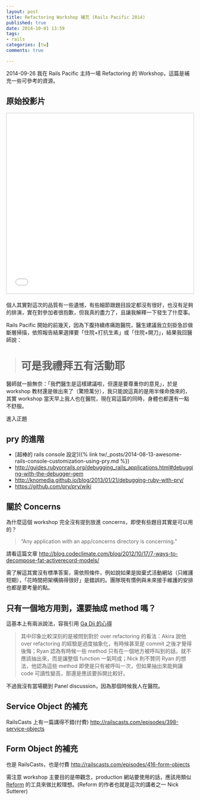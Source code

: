```yaml
---
layout: post
title: Refactoring Workshop 補充 (Rails Pacific 2014)
published: true
date: 2014-10-01 13:59
tags:
- rails
categories: [tw]
comments: true

---
```

2014-09-26 我在 Rails Pacific 主持一場 Refactoring 的 Workshop，這篇是補充一些可參考的資源。

## 原始投影片

<iframe src="//www.slideshare.net/slideshow/embed_code/39561461" width="595" height="485" frameborder="0" marginwidth="0" marginheight="0" scrolling="no" style="border:1px solid #CCC; border-width:1px; margin-bottom:5px; max-width: 100%;" allowfullscreen> </iframe>

個人其實對這次的品質有一些遺憾，有些細節跟題目設定都沒有很好，也沒有足夠的排演，實在對參加者很抱歉，但我真的盡力了，且讓我解釋一下發生了什麼事。

Rails Pacific 開始的前幾天，因為下腹持續疼痛跑醫院，醫生建議我立刻掛急診做斷層掃描，依照報告結果選擇要「住院+打抗生素」或「住院+開刀」，結果我回醫師說：

> # 可是我禮拜五有活動耶

醫師就一臉無奈：「我們醫生是這樣建議啦，但還是要尊重你的意見」，於是 workshop 教材還是做出來了（驚險萬分），我只能說這真的是用半條命換來的，其實 workshop 當天早上我人也在醫院，現在寫這篇的同時，身體也都還有一點不舒服。

進入正題

## pry 的進階

* [超棒的 rails console 設定]({% link tw/_posts/2014-08-13-awesome-rails-console-customization-using-pry.md %})
* <http://guides.rubyonrails.org/debugging_rails_applications.html#debugging-with-the-debugger-gem>
* <http://knomedia.github.io/blog/2013/01/21/debugging-ruby-with-pry/>
* <https://github.com/pry/pry/wiki>

## 關於 Concerns

為什麼這個 workshop 完全沒有提到放進 concerns，即使有些題目其實是可以用的？

> “Any application with an app/concerns directory is concerning.”

請看這篇文章 http://blog.codeclimate.com/blog/2012/10/17/7-ways-to-decompose-fat-activerecord-models/

需了解這其實沒有標準答案，需依照條件，例如說如果是拋棄式活動網站（只維護短期），「花時間把架構搞得很好」是錯誤的。團隊現有慣例與未來接手維護的安排也都是要考量的點。

## 只有一個地方用到，還要抽成 method 嗎？

這基本上有兩派說法，容我引用 [Ga Dii 的心得](http://tech.gadii.net/blog/2014/09/28/rails-pacific-2014/)

> 其中印象比較深刻的是被問到對於 over refactoring 的看法：Akira 說他 over refactoring 的經驗是過度抽象化，有時候甚至是 commit 之後才覺得後悔；Ryan 認為有時候一些 method 只有在一個地方被呼叫到的話，就不應該抽出來，而是讓整個 function 一氣呵成；Nick 則不贊同 Ryan 的想法，他認為這些 method 即使是只有被呼叫一次，但如果抽出來能夠讓 code 可讀性變高，那還是應該要拆開比較好。

不過我沒有當場聽到 Panel discussion，因為那個時候我人在醫院。

## Service Object 的補充

RailsCasts 上有一篇講得不錯(付費) <http://railscasts.com/episodes/398-service-objects>

## Form Object 的補充

也是 RailsCasts，也是付費 <http://railscasts.com/episodes/416-form-objects>

需注意 workshop 主要目的是帶觀念，production 網站要使用的話，應該用類似 [Reform](https://github.com/apotonick/reform) 的工具來做比較理想。(Reform 的作者也就是這次的講者之一 Nick Sutterer)
